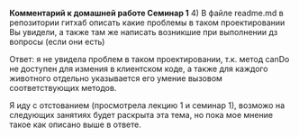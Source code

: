 **Комментарий к домашней работе Семинар 1**
4) В файле readme.md в репозитории гитхаб описать
   какие проблемы в таком проектировании Вы увидели,
   а также там же написать возникшие при выполнении дз вопросы
   (если они есть)

Ответ: я не увидела проблем в таком проектировании, т.к.
метод canDo не доступен для измения в клиентском коде, а также 
для каждого животного отдельно указывается его умение вызовом 
соответствующих методов.

Я иду с отстованием (просмотрела лекцию 1 и семинар 1), 
возможо на следующих занятиях будет раскрыта эта тема,
но пока мое мнение такое как описано выше в ответе.

